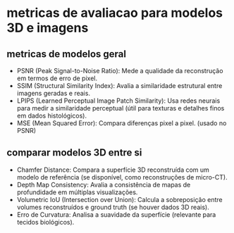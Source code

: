 # metricas de avaliacao para modelos 3D e imagens

## metricas de modelos geral
- PSNR (Peak Signal-to-Noise Ratio): Mede a qualidade da reconstrução em termos de erro de pixel.
- SSIM (Structural Similarity Index): Avalia a similaridade estrutural entre imagens geradas e reais.
- LPIPS (Learned Perceptual Image Patch Similarity): Usa redes neurais para medir a similaridade perceptual (útil para texturas e detalhes finos em dados histológicos).
- MSE (Mean Squared Error): Compara diferenças pixel a pixel. (usado no PSNR)

## comparar modelos 3D entre si 
- Chamfer Distance: Compara a superfície 3D reconstruída com um modelo de referência (se disponível, como reconstruções de micro-CT).
- Depth Map Consistency: Avalia a consistência de mapas de profundidade em múltiplas visualizações.
- Volumetric IoU (Intersection over Union): Calcula a sobreposição entre volumes reconstruídos e ground truth (se houver dados 3D reais).
- Erro de Curvatura: Analisa a suavidade da superfície (relevante para tecidos biológicos).
